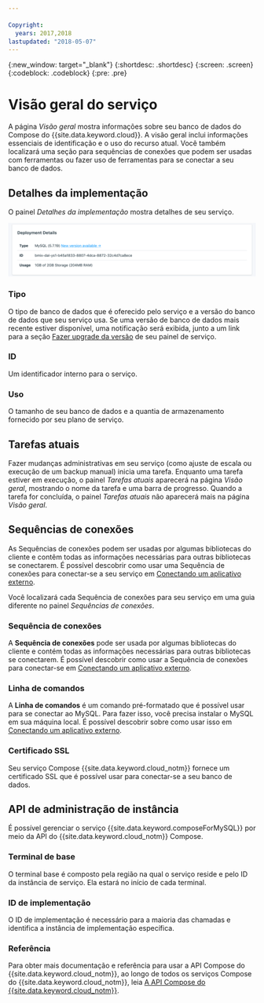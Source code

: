 ```yaml
---

Copyright:
  years: 2017,2018
lastupdated: "2018-05-07"
---
```


{:new_window: target="_blank"}
{:shortdesc: .shortdesc}
{:screen: .screen}
{:codeblock: .codeblock}
{:pre: .pre}

# Visão geral do serviço

A página _Visão geral_ mostra informações sobre seu banco de dados do Compose do {{site.data.keyword.cloud}}. A visão geral inclui informações essenciais de identificação e o uso do recurso atual. Você também localizará uma seção para sequências de conexões que podem ser usadas com ferramentas ou fazer uso de ferramentas para se conectar a seu banco de dados.

## Detalhes da implementação

O painel _Detalhes da implementação_ mostra detalhes de seu serviço.

![Deployment Details](./images/mysql-deployment-details.png "A view of the Deployment Details panel")

### Tipo

O tipo de banco de dados que é oferecido pelo serviço e a versão do banco de dados que seu serviço usa. Se uma versão de banco de dados mais recente estiver disponível, uma notificação será exibida, junto a um link para a seção [Fazer upgrade da versão](/docs/services/ComposeForMySQL/dashboard-settings.html#upgrade-version) de seu painel de serviço.

### ID

Um identificador interno para o serviço.

### Uso

O tamanho de seu banco de dados e a quantia de armazenamento fornecido por seu plano de serviço.

## Tarefas atuais

Fazer mudanças administrativas em seu serviço (como ajuste de escala ou execução de um backup manual) inicia uma tarefa. Enquanto uma tarefa estiver em execução, o painel _Tarefas atuais_ aparecerá na página _Visão geral_, mostrando o nome da tarefa e uma barra de progresso. Quando a tarefa for concluída, o painel _Tarefas atuais_ não aparecerá mais na página _Visão geral_.

## Sequências de conexões

As Sequências de conexões podem ser usadas por algumas bibliotecas do cliente e contêm todas as informações necessárias para outras bibliotecas se conectarem. É possível descobrir como usar uma Sequência de conexões para conectar-se a seu serviço em [Conectando um aplicativo externo](./connecting-external.html).

Você localizará cada Sequência de conexões para seu serviço em uma guia diferente no painel _Sequências de conexões_.

### Sequência de conexões

A **Sequência de conexões** pode ser usada por algumas bibliotecas do cliente e contém todas as informações necessárias para outras bibliotecas se conectarem. É possível descobrir como usar a Sequência de conexões para conectar-se em [Conectando um aplicativo externo](./connecting-external.html).

### Linha de comandos

A **Linha de comandos** é um comando pré-formatado que é possível usar para se conectar ao MySQL. Para fazer isso, você precisa instalar o MySQL em sua máquina local. É possível descobrir sobre como usar isso em [Conectando um aplicativo externo](./connecting-external.html).

### Certificado SSL

Seu serviço Compose {{site.data.keyword.cloud_notm}} fornece um certificado SSL que é possível usar para conectar-se a seu banco de dados.


## API de administração de instância

É possível gerenciar o serviço {{site.data.keyword.composeForMySQL}} por meio da API do {{site.data.keyword.cloud_notm}} Compose.

### Terminal de base

O terminal base é composto pela região na qual o serviço reside e pelo ID da instância de serviço. Ela estará no início de cada terminal.

### ID de implementação

O ID de implementação é necessário para a maioria das chamadas e identifica a instância de implementação específica.

### Referência

Para obter mais documentação e referência para usar a API Compose do {{site.data.keyword.cloud_notm}}, ao longo de todos os serviços Compose do {{site.data.keyword.cloud_notm}}, leia [A API Compose do {{site.data.keyword.cloud_notm}}](https://www.compose.com/articles/the-ibm-cloud-compose-api/).
